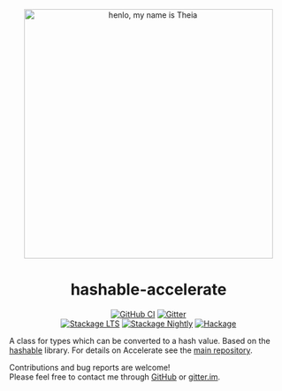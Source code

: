 <div align="center">
<img width="450" src="https://github.com/AccelerateHS/accelerate/raw/master/images/accelerate-logo-text-v.png?raw=true" alt="henlo, my name is Theia"/>

# hashable-accelerate

[![GitHub CI](https://github.com/tmcdonell/hashable-accelerate/workflows/CI/badge.svg)](https://github.com/tmcdonell/hashable-accelerate/actions)
[![Gitter](https://img.shields.io/gitter/room/nwjs/nw.js.svg)](https://gitter.im/AccelerateHS/Lobby)
<br>
[![Stackage LTS](https://stackage.org/package/hashable-accelerate/badge/lts)](https://stackage.org/lts/package/hashable-accelerate)
[![Stackage Nightly](https://stackage.org/package/hashable-accelerate/badge/nightly)](https://stackage.org/nightly/package/hashable-accelerate)
[![Hackage](https://img.shields.io/hackage/v/hashable-accelerate.svg)](https://hackage.haskell.org/package/hashable-accelerate)

</div>

A class for types which can be converted to a hash value. Based on the
[hashable][hashable] library. For details on Accelerate see the [main
repository][accelerate].

Contributions and bug reports are welcome!<br>
Please feel free to contact me through [GitHub][accelerate] or [gitter.im][gitter.im].

 [hashable]:            http://hackage.haskell.org/package/hashable
 [accelerate]:          https://github.com/AccelerateHS/accelerate
 [gitter.im]:           https://gitter.im/AccelerateHS/Lobby

